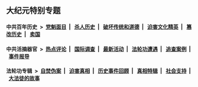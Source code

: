 ## 大纪元特别专题

#### 中共百年历史 &nbsp;>&nbsp; [党魁面目](indexes/nf1176107/README.md?07040430) &nbsp;| &nbsp; [杀人历史](indexes/nf1176106/README.md?07040430) &nbsp;| &nbsp; [破坏传统和道德](indexes/nf1176106/README.md?07040430) &nbsp;| &nbsp; [迫害文化精英](indexes/nf1176111/README.md?07040430) &nbsp;| &nbsp; [篡改历史](indexes/nf1176115/README.md?07040430) &nbsp;| &nbsp; [卖国](indexes/nf1176117/README.md?07040430) 

#### 中共活摘器官 &nbsp;>&nbsp; [热点评论](indexes/nf5879/README.md?07040430) &nbsp;| &nbsp; [国际调查](indexes/nf5947/README.md?07040430) &nbsp;| &nbsp; [最新活动](indexes/nf5883/README.md?07040430) &nbsp;| &nbsp; [法轮功遭遇](indexes/nf5881/README.md?07040430) &nbsp;| &nbsp; [追查案例](indexes/nf5880/README.md?07040430) &nbsp;| &nbsp; [事件报导](indexes/nf5877/README.md?07040430) 

#### 法轮功专辑 &nbsp;>&nbsp; [自焚伪案](indexes/nf5562/README.md?07040430) &nbsp;| &nbsp; [迫害真相](indexes/nf4379/README.md?07040430) &nbsp;| &nbsp; [历史事件回顾](indexes/nf5793/README.md?07040430) &nbsp;| &nbsp; [真相特辑](indexes/nf4389/README.md?07040430) &nbsp;| &nbsp; [社会支持](indexes/nf4386/README.md?07040430) &nbsp;| &nbsp; [大法徒的故事](indexes/nf1147481/README.md?07040430) 
